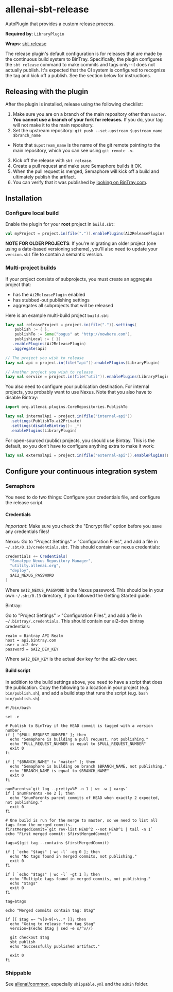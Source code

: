# allenai-sbt-release

AutoPlugin that provides a custom release process.

**Required by**: `LibraryPlugin`

**Wraps**: [sbt-release](https://github.com/sbt/sbt-release)

The release plugin's default configuration is for releases that are made by the
continuous build system to BinTray.  Specifically, the plugin configures the
`sbt release` command to make commits and tags only--it does not actually
publish.  It's expected that the CI system is configured to recognize the tag
and kick off a publish. See the section below for instructions.

## Releasing with the plugin

After the plugin is installed, release using the following checklist:

1.  Make sure you are on a branch of the main repository other than `master`.
**You cannot use a branch of your fork for releases.**  If you do, your tag
will not make it to the main repository.
2.  Set the upstream repository: `git push --set-upstream $upstream_name $branch_name`
  * Note that `$upstream_name` is the name of the git remote pointing to the main repository, which you can see using `git remote -v`.
3.  Kick off the release with `sbt release`.
4.  Create a pull request and make sure Semaphore builds it OK.
5.  When the pull request is merged, Semaphore will kick off a build and ultimately publish the artifact.
6.  You can verify that it was published by [looking on BinTray.com](https://bintray.com).

## Installation

### Configure local build

Enable the plugin for your **root** project in `build.sbt`:

```scala
val myProject = project.in(file(".")).enablePlugins(Ai2ReleasePlugin)
```

**NOTE FOR OLDER PROJECTS**: If you're migrating an older project (one using a date-based versioning
scheme), you'll also need to update your `version.sbt` file to contain a semantic version.

### Multi-project builds
If your project consists of subprojects, you must create an aggregate project that:
- has the `Ai2ReleasePlugin` enabled
- has stubbed-out publishing settings
- aggregates all subprojects that will be released

Here is an example multi-build project `build.sbt`:

```scala
lazy val releaseProject = project.in(file(".")).settings(
    publish := { },
    publishTo := Some("bogus" at "http://nowhere.com"),
    publishLocal := { })
   .enablePlugins(Ai2ReleasePlugin)
   .aggregate(api)

// The project you wish to release
lazy val api = project.in(file("api")).enablePlugins(LibraryPlugin)

// Another project you wish to release
lazy val service = project.in(file("util")).enablePlugins(LibraryPlugin)
```

You also need to configure your publication destination. For internal projects, you probably want
to use Nexus. Note that you also have to disable Bintray:
```scala
import org.allenai.plugins.CoreRepositories.PublishTo

lazy val internalApi = project.in(file("internal-api"))
  .settings(PublishTo.ai2Private)
  .settings(disableBintray(): _*)
  .enablePlugins(LibraryPlugin)
```
For open-sourced (public) projects, you should use Bintray. This is the default, so you don't have to configure anything extra to make it work:
```scala
lazy val externalApi = project.in(file("external-api")).enablePlugins(LibraryPlugin)
```

## Configure your continuous integration system

### Semaphore

You need to do two things: Configure your credentials file, and configure the release script.

#### Credentials

*Important*: Make sure you check the "Encrypt file" option before you save any credentials files!

Nexus:
Go to "Project Settings" > "Configuration Files", and add a file in `~/.sbt/0.13/credentials.sbt`.
This should contain our nexus credentials:
```scala
credentials += Credentials(
  "Sonatype Nexus Repository Manager",
  "utility.allenai.org",
  "deploy",
  $AI2_NEXUS_PASSWORD
)
```
Where `$AI2_NEXUS_PASSWORD` is the Nexus password. This should be in your own `~/.sbt/0.13`
directory, if you followed the Getting Started guide.

Bintray:

Go to "Project Settings" > "Configuration Files", and add a file in `~/.bintray/.credentials`. This
should contain our ai2-dev bintray credentials:
```
realm = Bintray API Realm
host = api.bintray.com
user = ai2-dev
password = $AI2_DEV_KEY
```
Where `$AI2_DEV_KEY` is the actual dev key for the ai2-dev user.


#### Build script

In addition to the build settings above, you need to have a script that does the publication. Copy the following
to a location in your project (e.g. `bin/publish.sh`), and add a build step that runs the script
(e.g. `bash bin/publish.sh`).

```shell
#!/bin/bash

set -e

# Publish to BinTray if the HEAD commit is tagged with a version number.
if [ "$PULL_REQUEST_NUMBER" ]; then
  echo "Semaphore is building a pull request, not publishing."
  echo "PULL_REQUEST_NUMBER is equal to $PULL_REQUEST_NUMBER"
  exit 0
fi

if [ "$BRANCH_NAME" != "master" ]; then
  echo "Semaphore is building on branch $BRANCH_NAME, not publishing."
  echo "BRANCH_NAME is equal to $BRANCH_NAME"
  exit 0
fi

numParents=`git log --pretty=%P -n 1 | wc -w | xargs`
if [ $numParents -ne 2 ]; then
  echo "$numParents parent commits of HEAD when exactly 2 expected, not publishing."
  exit 0
fi

# One build is run for the merge to master, so we need to list all tags from the merged commits.
firstMergedCommit=`git rev-list HEAD^2 --not HEAD^1 | tail -n 1`
echo "First merged commit: $firstMergedCommit"

tags=$(git tag --contains $firstMergedCommit)

if [ `echo "$tags" | wc -l` -eq 0 ]; then
  echo "No tags found in merged commits, not publishing."
  exit 0
fi

if [ `echo "$tags" | wc -l` -gt 1 ]; then
  echo "Multiple tags found in merged commits, not publishing."
  echo "$tags"
  exit 0
fi

tag=$tags

echo "Merged commits contain tag: $tag"

if [[ $tag =~ ^v[0-9]+\..* ]]; then
  echo "Going to release from tag $tag"
  version=$(echo $tag | sed -e s/^v//)

  git checkout $tag
  sbt publish
  echo "Successfully published artifact."

  exit 0
fi
```

### Shippable

See [allenai/common](https://github.com/allenai/common), especially `shippable.yml` and the `admin` folder.
